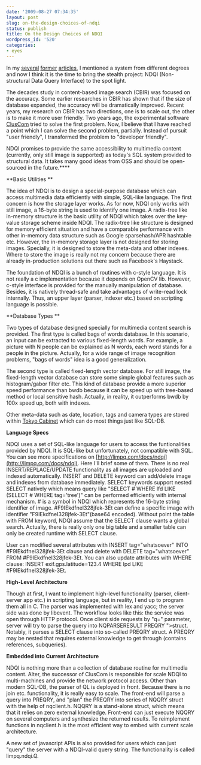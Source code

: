 ```yaml
---
date: '2009-08-27 07:34:35'
layout: post
slug: on-the-design-choices-of-ndqi
status: publish
title: On the Design Choices of NDQI
wordpress_id: '520'
categories:
- eyes
---
```


In my [several](http://jsms.me/?p=450) [former](http://jsms.me/?p=484) [articles](http://jsms.me/?p=517), I mentioned a system from different degrees and now I think it is the time to bring the stealth project: NDQI (Non-structural Data Query Interface) to the spot light.

The decades study in content-based image search (CBIR) was focused on the accuracy. Some earlier researches in CBIR has shown that if the size of database expanded, the accuracy will be dramatically improved. Recent years, my research on CBIR has two directions, one is to scale out, the other is to make it more user friendly. Two years ago, the experimental software [ClusCom](http://www.slideshare.net/liuliu_1987/A-Scalable-Architecture-for-Distributed-Retrieval-System-in-High-Concurrency-Environment) tried to solve the first problem. Now, I believe that I have reached a point which I can solve the second problem, partially. Instead of pursuit "user friendly", I transformed the problem to "developer friendly".

NDQI promises to provide the same accessibility to multimedia content (currently, only still image is supported) as today's SQL system provided to structural data. It takes many good ideas from OSS and should be open-sourced in the future.****

**Basic Utilities
**

The idea of NDQI is to design a special-purpose database which can access multimedia data efficiently with simple, SQL-like language. The first concern is how the storage layer works. As for now, NDQI only works with still image, a 16-byte string is used to identify one image. A radix-tree like in-memory structure is the basic utility of NDQI which takes over the key-value storage scheme inside NDQI. The radix-tree like structure is designed for memory efficient situation and have a comparable performance with other in-memory data structure such as Google sparsehash/APR hashtable etc. However, the in-memory storage layer is not designed for storing images. Specially, it is designed to store the meta-data and other indexes. Where to store the image is really not my concern because there are already in-production solutions out there such as Facebook's Haystack.

The foundation of NDQI is a bunch of routines with c-style language. It is not really a c implementation because it depends on OpenCV lib. However, c-style interface is provided for the manually manipulation of database. Besides, it is natively thread-safe and take advantages of write-read lock internally. Thus, an upper layer (parser, indexer etc.) based on scripting language is possible.

**Database Types
**

Two types of database designed specially for multimedia content search is provided. The first type is called bags of words database. In this scenario, an input can be extracted to various fixed-length words. For example, a picture with N people can be explained as N words, each word stands for a people in the picture. Actually, for a wide range of image recognition problems, "bags of words" idea is a good generalization.

The second type is called fixed-length vector database. For still image, the fixed-length vector database can store some simple global features such as histogram/gabor filter etc. This kind of database provide a more superior speed performance than bwdb because it can be speed up with tree-based method or local sensitive hash. Actually, in reality, it outperforms bwdb by 100x speed up, both with indexes.

Other meta-data such as date, location, tags and camera types are stored within [Tokyo Cabinet](http://tokyocabinet.sourceforge.net/) which can do most things just like SQL-DB.

**Language Specs**

NDQI uses a set of SQL-like language for users to access the funtionalities provided by NDQI. It is SQL-like but unfortunately, not compatible with SQL. You can see more specifications on [http://limpq.com/docs/ndqi](http://limpq.com/docs/ndqi). Here I'll brief some of them. There is no real INSERT/REPLACE/UPDATE functionality as all images are uploaded and indexed automatically. INSERT and DELETE keyword can add/delete image and indexes from database immediately. SELECT keywords support nested SELECT natively which means query like "SELECT # WHERE lfd LIKE (SELECT # WHERE tag='tree')" can be performed efficiently with internal mechanism. # is a symbol in NDQI which represents the 16-byte string identifier of image. #F9IEkdfneI328jfek-3Et can define a specific image with identifier "F9IEkdfneI328jfek-3Et"(base64 encoded). Without point the table with FROM keyword, NDQI assume that the SELECT clause wants a global search. Actually, there is really only one big table and a smaller table can only be created runtime with SELECT clause.

User can modified several attributes with INSERT tag="whatsoever" INTO #F9IEkdfneI328jfek-3Et clause and delete with DELETE tag="whatsoever" FROM #F9IEkdfneI328jfek-3Et. You can also update attributes with WHERE clause: INSERT exif.gps.latitude=123.4 WHERE lpd LIKE #F9IEkdfneI328jfek-3Et.

**High-Level Architecture**

Though at first, I want to implement high-level functionality (parser, client-server app etc.) in scripting language, but in reality, I end up to program them all in C. The parser was implemented with lex and yacc; the server side was done by libevent. The workflow looks like this: the service was open through HTTP protocol. Once client side requests by "q=" parameter, server will try to parse the query into NQPARSERESULT PREQRY ">struct. Notably, it parses a SELECT clause into so-called PREQRY struct. A PREQRY may be nested that requires external knowledge to get through (contains references, subqueries).

**Embedded into Current Architecture**

NDQI is nothing more than a collection of database routine for multimedia content. Alter, the successor of ClusCom is responsible for scale NDQI to multi-machines and provide the network protocol access. Other than modern SQL-DB, the parser of QL is deployed in front. Because there is no join etc. functionality, it is really easy to scale. The front-end will parse a query into PREQRY, and "plan" the PREQRY into series of NQQRY struct with the help of nqclient.h. NQQRY is a stand-alone struct, which means that it relies on zero external knowledge. Front-end can just execute NQQRY on several computers and synthesize the returned results. To reimplement functions in nqclient.h is the most efficient way to embed with current scale architecture.

A new set of javascript APIs is also provided for users which can just "query" the server with a NDQI-valid query string. The functionality is called limpq.ndqi.Q.
